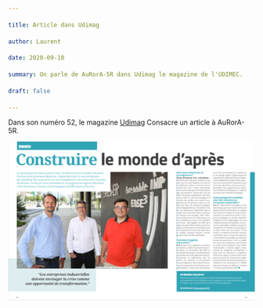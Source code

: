 ```yaml
---

title: Article dans Udimag

author: Laurent

date: 2020-09-10

summary: On parle de AuRorA-5R dans Udimag le magazine de l'UDIMEC.

draft: false

---
```


Dans son numéro 52, le magazine [Udimag](https://www.google.com/url?q=https://www.udimec.fr/sites/default/files/udimag_52_planche_bd.pdf&sa=D&ust=1610440735275000&usg=AOvVaw0ZnQIiAUkvhd9VpK-Y3zXJ) Consacre un article à AuRorA-5R.

![](images/image1.png)
